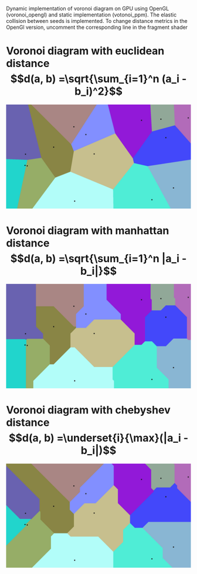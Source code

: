 Dynamic implementation of voronoi diagram on GPU using OpenGL (voronoi_opengl) and static implementation (votonoi_ppm). The elastic collision between seeds is implemented. To change distance metrics in the OpenGl version, uncomment the corresponding line in the fragment shader

# Voronoi diagram with euclidean distance $$d(a, b) =\sqrt{\sum_{i=1}^n (a_i - b_i)^2}$$
![alt text](https://github.com/tubulocristate/voronoi/blob/main/euclidean.jpg?raw=true)


# Voronoi diagram with manhattan distance $$d(a, b) =\sqrt{\sum_{i=1}^n |a_i - b_i|}$$
![alt text](https://github.com/tubulocristate/voronoi/blob/main/manhattan.jpg?raw=true)


# Voronoi diagram with chebyshev distance $$d(a, b) =\underset{i}{\max}(|a_i - b_i|)$$
![alt text](https://github.com/tubulocristate/voronoi/blob/main/chebyshev.jpg?raw=true)

